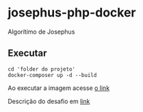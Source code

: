 # josephus-php-docker
Algorítimo de Josephus

## Executar

```
cd 'folder do projeto'
docker-composer up -d --build
```
Ao executar a imagem acesse [o link](http://localhost:8080)

Descrição do desafio em [link](https://docs.google.com/document/d/1jBjkOrOz2JCk0sDlE6JdhZngbp-kqx-zvfkuGX9G4EU/edit?usp=sharing)